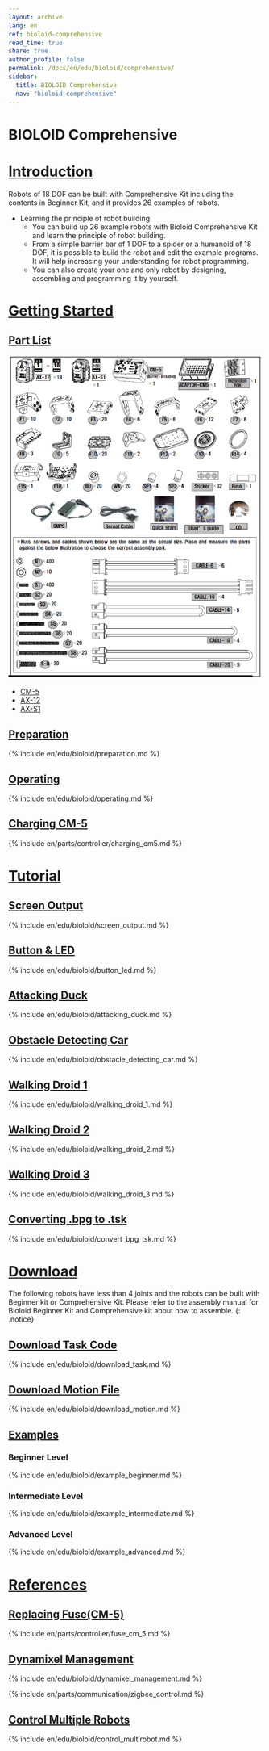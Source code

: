 ```yaml
---
layout: archive
lang: en
ref: bioloid-comprehensive
read_time: true
share: true
author_profile: false
permalink: /docs/en/edu/bioloid/comprehensive/
sidebar:
  title: BIOLOID Comprehensive
  nav: "bioloid-comprehensive"
---
```


# BIOLOID Comprehensive

# [Introduction](#introduction)

Robots of 18 DOF can be built with Comprehensive Kit including the contents in Beginner Kit, and it provides 26 examples of robots.

- Learning the principle of robot building
  - You can build up 26 example robots with Bioloid Comprehensive Kit and learn the principle of robot building.
  - From a simple barrier bar of 1 DOF to a spider or a humanoid of 18 DOF, it is possible to build the robot and edit the example programs.  It will help increasing your understanding for robot programming.
  - You can also create your one and only robot by designing, assembling and programming it by yourself.

# [Getting Started](#getting-started)

## [Part List](#part-list)

![](/assets/images/edu/bioloid/comprehensive_partlist_en.png)

- [CM-5]
- [AX-12]
- [AX-S1]

## [Preparation](#preparation)

{% include en/edu/bioloid/preparation.md %}

## [Operating](#operating)

{% include en/edu/bioloid/operating.md %}

## [Charging CM-5](#charging-cm-5)

{% include en/parts/controller/charging_cm5.md %}

# [Tutorial](#tutorial)

## [Screen Output](#screen-output)

{% include en/edu/bioloid/screen_output.md %}

## [Button & LED](#button-led)

{% include en/edu/bioloid/button_led.md %}

## [Attacking Duck](#attacking-duck)

{% include en/edu/bioloid/attacking_duck.md %}

## [Obstacle Detecting Car](#obstacle-detecting-car)

{% include en/edu/bioloid/obstacle_detecting_car.md %}

## [Walking Droid 1](#walking-droid-1)

{% include en/edu/bioloid/walking_droid_1.md %}

## [Walking Droid 2](#walking-droid-2)

{% include en/edu/bioloid/walking_droid_2.md %}

## [Walking Droid 3](#walking-droid-3)

{% include en/edu/bioloid/walking_droid_3.md %}

## [Converting .bpg to .tsk](#converting-bpg-to-tsk)

{% include en/edu/bioloid/convert_bpg_tsk.md %}

# [Download](#download)

The following robots have less than 4 joints and the robots can be built with Beginner kit or Comprehensive Kit. Please refer to the assembly manual for Bioloid Beginner Kit and Comprehensive kit about how to assemble.
{: .notice}

## [Download Task Code](#download-task-code)

{% include en/edu/bioloid/download_task.md %}

## [Download Motion File](#download-motion-file)

{% include en/edu/bioloid/download_motion.md %}

## [Examples](#examples)

### Beginner Level

{% include en/edu/bioloid/example_beginner.md %}

### Intermediate Level

{% include en/edu/bioloid/example_intermediate.md %}

### Advanced Level

{% include en/edu/bioloid/example_advanced.md %}

# [References](#references)

## [Replacing Fuse(CM-5)](#replacing-fuse-cm-5)

{% include en/parts/controller/fuse_cm_5.md %}

## [Dynamixel Management](#dynamixel-management)

{% include en/edu/bioloid/dynamixel_management.md %}

{% include en/parts/communication/zigbee_control.md %}

## [Control Multiple Robots](#control-multiple-robots)

{% include en/edu/bioloid/control_multirobot.md %}


[CM-5]: /docs/en/parts/controller/cm-5/
[AX-12]: /docs/en/dxl/ax/ax-12a/
[AX-S1]: /docs/en/parts/sensor/ax-s1/
